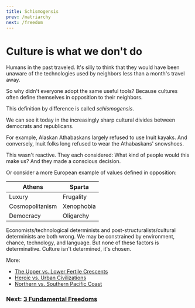 ```yaml
---
title: Schismogensis
prev: /matriarchy
next: /freedom
---
```


# Culture is what we don't do

Humans in the past traveled.
It's silly to think that they would have been unaware of the technologies used by neighbors less than a month's travel away.

So why didn't everyone adopt the same useful tools?
Because cultures often define themselves in opposition to their neighbors.

This definition by difference is called *schismogensis*.

We can see it today in the increasingly sharp cultural divides between democrats and republicans.

For example, Alaskan Athabaskans largely refused to use Inuit kayaks.
And conversely, Inuit folks long refused to wear the Athabaskans' snowshoes.

This wasn't reactive.
They each considered: What kind of people would this make us?
And they made a conscious decision.

Or consider a more European example of values defined in opposition:

Athens | Sparta
-- | --
Luxury | Frugality
Cosmopolitanism | Xenophobia
Democracy | Oligarchy

Economists/technological determinists and post-structuralists/cultural determinists are both wrong.
We may be constrained by environment, chance, technology, and language.
But none of these factors is determinative.
Culture isn't determined, it's chosen.

More:

- [The Upper vs. Lower Fertile Crescents](/fertile-crescents)
- [Heroic vs. Urban Civilizations](/charisma#heros)
- [Northern vs. Southern Pacific Coast](/pacific)

### Next: [3 Fundamental Freedoms](/freedom)
